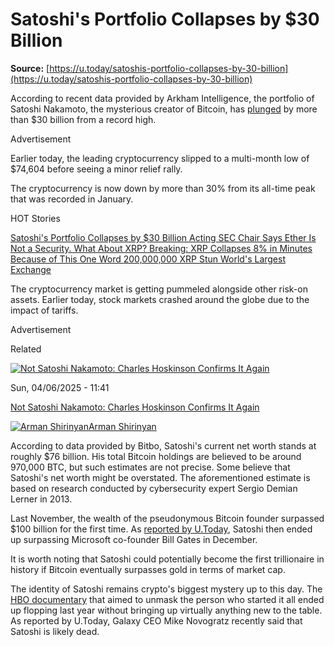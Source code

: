 # Satoshi's Portfolio Collapses by $30 Billion

**Source:** [https://u.today/satoshis-portfolio-collapses-by-30-billion](https://u.today/satoshis-portfolio-collapses-by-30-billion)

According to recent data provided by Arkham Intelligence, the portfolio of Satoshi Nakamoto, the mysterious creator of Bitcoin, has [plunged](https://x.com/arkham/status/1909302483584774620) by more than $30 billion from a record high. 

Advertisement

Earlier today, the leading cryptocurrency slipped to a multi-month low of $74,604 before seeing a minor relief rally. 

The cryptocurrency is now down by more than 30% from its all-time peak that was recorded in January. 

HOT Stories

[ ](/hot-stories "Go to Hot stories")

[ Satoshi's Portfolio Collapses by $30 Billion ](https://u.today/satoshis-portfolio-collapses-by-30-billion) [ Acting SEC Chair Says Ether Is Not a Security. What About XRP?  ](https://u.today/acting-sec-chair-says-ether-is-not-a-security-what-about-xrp) [ Breaking: XRP Collapses 8% in Minutes Because of This One Word ](https://u.today/breaking-xrp-collapses-8-in-minutes-because-of-this-one-word) [ 200,000,000 XRP Stun World's Largest Exchange ](https://u.today/200000000-xrp-stun-worlds-largest-exchange)

The cryptocurrency market is getting pummeled alongside other risk-on assets. Earlier today, stock markets crashed around the globe due to the impact of tariffs. 

Advertisement

Related

[![Not Satoshi Nakamoto: Charles Hoskinson Confirms It Again](https://u.today/sites/default/files/styles/300/public/2025-04/s6700.jpg)](https://u.today/not-satoshi-nakamoto-charles-hoskinson-confirms-it-again)

Sun, 04/06/2025 - 11:41

[ Not Satoshi Nakamoto: Charles Hoskinson Confirms It Again](https://u.today/not-satoshi-nakamoto-charles-hoskinson-confirms-it-again)

[![Arman Shirinyan](https://u.today/sites/default/files/styles/130x/public/2021-08/8992.jpg)Arman Shirinyan](/arman-shirinyan)

According to data provided by Bitbo, Satoshi's current net worth stands at roughly $76 billion. His total Bitcoin holdings are believed to be around 970,000 BTC, but such estimates are not precise. Some believe that Satoshi's net worth might be overstated. The aforementioned estimate is based on research conducted by cybersecurity expert Sergio Demian Lerner in 2013. 

Last November, the wealth of the pseudonymous Bitcoin founder surpassed $100 billion for the first time. As [reported by U.Today](https://u.today/satoshi-about-to-surpass-bill-gates), Satoshi then ended up surpassing Microsoft co-founder Bill Gates in December. 

It is worth noting that Satoshi could potentially become the first trillionaire in history if Bitcoin eventually surpasses gold in terms of market cap. 

The identity of Satoshi remains crypto's biggest mystery up to this day. The [HBO documentary](https://u.today/hbo-under-fire-over-controversial-satoshi-reveal) that aimed to unmask the person who started it all ended up flopping last year without bringing up virtually anything new to the table. As reported by U.Today, Galaxy CEO Mike Novogratz recently said that Satoshi is likely dead. 
